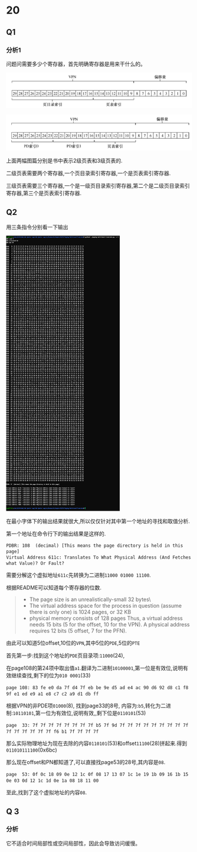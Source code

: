 # 20

## Q1

### 分析1

问题问需要多少个寄存器，首先明确寄存器是用来干什么的。

![1.png](pic/1.png)

![2.png](pic/2.png)

上面两幅图篇分别是书中表示2级页表和3级页表的.

二级页表需要两个寄存器,一个页目录索引寄存器,一个是页表索引寄存器.

三级页表需要三个寄存器,一个是一级页目录索引寄存器,第二个是二级页目录索引寄存器,第三个是页表索引寄存器.

## Q2

用三条指令分别看一下输出

![3.png](pic/3.png)

在最小字体下的输出结果就很大,所以仅仅针对其中第一个地址的寻找和取值分析.

第一个地址在命令行下的输出结果是这样的.

~~~shell
PDBR: 108  (decimal) [This means the page directory is held in this page]
Virtual Address 611c: Translates To What Physical Address (And Fetches what Value)? Or Fault?
~~~

需要分解这个虚拟地址`611c`先转换为二进制`11000 01000 11100`.

根据README可以知道每个寄存器的位数.

>- The page size is an unrealistically-small 32 bytes\
>- The virtual address space for the process in question (assume there is only one) is 1024 pages, or 32 KB
>- physical memory consists of 128 pages
> Thus, a virtual address needs 15 bits (5 for the offset, 10 for the VPN). A physical address requires 12 bits (5 offset, 7 for the PFN).

由此可以知道5位offset,10位的`VPN`,其中5位的`PDE`,5位的`PTE`

首先第一步:找到这个地址的`PDE`页目录项:`11000`(24),

在page108的第24项中取出值`a1`.翻译为二进制`10100001`,第一位是有效位,说明有效继续查找,剩下的位为`010 0001`(33)

`page 108: 83 fe e0 da 7f d4 7f eb be 9e d5 ad e4 ac 90 d6 92 d8 c1 f8 9f e1 ed e9 a1 e8 c7 c2 a9 d1 db ff`

根据VPN的非PDE项`01000`(8), 找到page33的8号, 内容为:`b5`,转化为二进制:`10110101`,第一位为有效位,说明有效,,剩下位是`0110101`(53)

`page  33: 7f 7f 7f 7f 7f 7f 7f 7f b5 7f 9d 7f 7f 7f 7f 7f 7f 7f 7f 7f 7f 7f 7f 7f 7f 7f f6 b1 7f 7f 7f 7f`

那么实际物理地址为现在去除的内容`0110101`(53)和offset`11100`(28)拼起来.得到`011010111100`(0x6bc)

那么现在offset和PN都知道了,可以直接找page53的28号,其内容是`08`. 

`page  53: 0f 0c 18 09 0e 12 1c 0f 08 17 13 07 1c 1e 19 1b 09 16 1b 15 0e 03 0d 12 1c 1d 0e 1a 08 18 11 00`

至此,找到了这个虚拟地址的内容`08`.

## Q 3

### 分析

它不适合时间局部性或空间局部性，因此会导致访问缓慢。